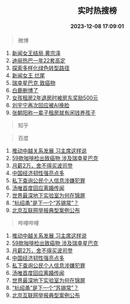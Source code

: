 <div align="center"><h2>实时热搜榜</h2><h4>2023-12-08 17:09:01</h4></div>

> 微博  

1. [新闻女王结局 黄宗泽](https://s.weibo.com/weibo?q=%E6%96%B0%E9%97%BB%E5%A5%B3%E7%8E%8B%E7%BB%93%E5%B1%80%20%E9%BB%84%E5%AE%97%E6%B3%BD&t=31&band_rank=1&Refer=top)<br />
2. [迪丽热巴一年22套高定](https://s.weibo.com/weibo?q=%E8%BF%AA%E4%B8%BD%E7%83%AD%E5%B7%B4%E4%B8%80%E5%B9%B422%E5%A5%97%E9%AB%98%E5%AE%9A&t=31&band_rank=2&Refer=top)<br />
3. [探索多样化绿色转型路径](https://s.weibo.com/weibo?q=%23%E6%8E%A2%E7%B4%A2%E5%A4%9A%E6%A0%B7%E5%8C%96%E7%BB%BF%E8%89%B2%E8%BD%AC%E5%9E%8B%E8%B7%AF%E5%BE%84%23&t=31&band_rank=3&Refer=top)<br />
4. [新闻女王 烂尾](https://s.weibo.com/weibo?q=%E6%96%B0%E9%97%BB%E5%A5%B3%E7%8E%8B%20%E7%83%82%E5%B0%BE&t=31&band_rank=4&Refer=top)<br />
5. [瑞幸星巴克 致癌物](https://s.weibo.com/weibo?q=%E7%91%9E%E5%B9%B8%E6%98%9F%E5%B7%B4%E5%85%8B%20%E8%87%B4%E7%99%8C%E7%89%A9&t=31&band_rank=5&Refer=top)<br />
6. [白鹿删博了](https://s.weibo.com/weibo?q=%23%E7%99%BD%E9%B9%BF%E5%88%A0%E5%8D%9A%E4%BA%86%23&t=31&band_rank=6&Refer=top)<br />
7. [女孩租房2年退房时被房东奖励500元](https://s.weibo.com/weibo?q=%23%E5%A5%B3%E5%AD%A9%E7%A7%9F%E6%88%BF2%E5%B9%B4%E9%80%80%E6%88%BF%E6%97%B6%E8%A2%AB%E6%88%BF%E4%B8%9C%E5%A5%96%E5%8A%B1500%E5%85%83%23&t=31&band_rank=7&Refer=top)<br />
8. [刘宇宁再次回应被AI换脸](https://s.weibo.com/weibo?q=%23%E5%88%98%E5%AE%87%E5%AE%81%E5%86%8D%E6%AC%A1%E5%9B%9E%E5%BA%94%E8%A2%ABAI%E6%8D%A2%E8%84%B8%23&t=31&band_rank=8&Refer=top)<br />
9. [张朝阳称一辈子租房就有闲钱养孩子](https://s.weibo.com/weibo?q=%23%E5%BC%A0%E6%9C%9D%E9%98%B3%E7%A7%B0%E4%B8%80%E8%BE%88%E5%AD%90%E7%A7%9F%E6%88%BF%E5%B0%B1%E6%9C%89%E9%97%B2%E9%92%B1%E5%85%BB%E5%AD%A9%E5%AD%90%23&t=31&band_rank=9&Refer=top)<br />

> 知乎  


> 百度  

1. [推动中越关系发展 习主席这样说](https://www.baidu.com/s?wd=%E6%8E%A8%E5%8A%A8%E4%B8%AD%E8%B6%8A%E5%85%B3%E7%B3%BB%E5%8F%91%E5%B1%95+%E4%B9%A0%E4%B8%BB%E5%B8%AD%E8%BF%99%E6%A0%B7%E8%AF%B4&sa=fyb_news&rsv_dl=fyb_news)<br />
2. [59款咖啡检出致癌物 涉及瑞幸星巴克](https://www.baidu.com/s?wd=59%E6%AC%BE%E5%92%96%E5%95%A1%E6%A3%80%E5%87%BA%E8%87%B4%E7%99%8C%E7%89%A9+%E6%B6%89%E5%8F%8A%E7%91%9E%E5%B9%B8%E6%98%9F%E5%B7%B4%E5%85%8B&sa=fyb_news&rsv_dl=fyb_news)<br />
3. [月薪2万，舍不得买波司登](https://www.baidu.com/s?wd=%E6%9C%88%E8%96%AA2%E4%B8%87%EF%BC%8C%E8%88%8D%E4%B8%8D%E5%BE%97%E4%B9%B0%E6%B3%A2%E5%8F%B8%E7%99%BB&sa=fyb_news&rsv_dl=fyb_news)<br />
4. [中国经济韧性强亮点多](https://www.baidu.com/s?wd=%E4%B8%AD%E5%9B%BD%E7%BB%8F%E6%B5%8E%E9%9F%A7%E6%80%A7%E5%BC%BA%E4%BA%AE%E7%82%B9%E5%A4%9A&sa=fyb_news&rsv_dl=fyb_news)<br />
5. [私下查询公民个人信息涉嫌犯罪](https://www.baidu.com/s?wd=%E7%A7%81%E4%B8%8B%E6%9F%A5%E8%AF%A2%E5%85%AC%E6%B0%91%E4%B8%AA%E4%BA%BA%E4%BF%A1%E6%81%AF%E6%B6%89%E5%AB%8C%E7%8A%AF%E7%BD%AA&sa=fyb_news&rsv_dl=fyb_news)<br />
6. [汤唯首度回应离婚传闻](https://www.baidu.com/s?wd=%E6%B1%A4%E5%94%AF%E9%A6%96%E5%BA%A6%E5%9B%9E%E5%BA%94%E7%A6%BB%E5%A9%9A%E4%BC%A0%E9%97%BB&sa=fyb_news&rsv_dl=fyb_news)<br />
7. [世界最深地下实验室为何在锦屏](https://www.baidu.com/s?wd=%E4%B8%96%E7%95%8C%E6%9C%80%E6%B7%B1%E5%9C%B0%E4%B8%8B%E5%AE%9E%E9%AA%8C%E5%AE%A4%E4%B8%BA%E4%BD%95%E5%9C%A8%E9%94%A6%E5%B1%8F&sa=fyb_news&rsv_dl=fyb_news)<br />
8. [“杭绍甬”是下一个“苏锡常”？](https://www.baidu.com/s?wd=%E2%80%9C%E6%9D%AD%E7%BB%8D%E7%94%AC%E2%80%9D%E6%98%AF%E4%B8%8B%E4%B8%80%E4%B8%AA%E2%80%9C%E8%8B%8F%E9%94%A1%E5%B8%B8%E2%80%9D%EF%BC%9F&sa=fyb_news&rsv_dl=fyb_news)<br />
9. [北京互联网举报典型案例公布](https://www.baidu.com/s?wd=%E5%8C%97%E4%BA%AC%E4%BA%92%E8%81%94%E7%BD%91%E4%B8%BE%E6%8A%A5%E5%85%B8%E5%9E%8B%E6%A1%88%E4%BE%8B%E5%85%AC%E5%B8%83&sa=fyb_news&rsv_dl=fyb_news)<br />

> 哔哩哔哩  

1. [推动中越关系发展 习主席这样说](https://www.baidu.com/s?wd=%E6%8E%A8%E5%8A%A8%E4%B8%AD%E8%B6%8A%E5%85%B3%E7%B3%BB%E5%8F%91%E5%B1%95+%E4%B9%A0%E4%B8%BB%E5%B8%AD%E8%BF%99%E6%A0%B7%E8%AF%B4&sa=fyb_news&rsv_dl=fyb_news)<br />
2. [59款咖啡检出致癌物 涉及瑞幸星巴克](https://www.baidu.com/s?wd=59%E6%AC%BE%E5%92%96%E5%95%A1%E6%A3%80%E5%87%BA%E8%87%B4%E7%99%8C%E7%89%A9+%E6%B6%89%E5%8F%8A%E7%91%9E%E5%B9%B8%E6%98%9F%E5%B7%B4%E5%85%8B&sa=fyb_news&rsv_dl=fyb_news)<br />
3. [月薪2万，舍不得买波司登](https://www.baidu.com/s?wd=%E6%9C%88%E8%96%AA2%E4%B8%87%EF%BC%8C%E8%88%8D%E4%B8%8D%E5%BE%97%E4%B9%B0%E6%B3%A2%E5%8F%B8%E7%99%BB&sa=fyb_news&rsv_dl=fyb_news)<br />
4. [中国经济韧性强亮点多](https://www.baidu.com/s?wd=%E4%B8%AD%E5%9B%BD%E7%BB%8F%E6%B5%8E%E9%9F%A7%E6%80%A7%E5%BC%BA%E4%BA%AE%E7%82%B9%E5%A4%9A&sa=fyb_news&rsv_dl=fyb_news)<br />
5. [私下查询公民个人信息涉嫌犯罪](https://www.baidu.com/s?wd=%E7%A7%81%E4%B8%8B%E6%9F%A5%E8%AF%A2%E5%85%AC%E6%B0%91%E4%B8%AA%E4%BA%BA%E4%BF%A1%E6%81%AF%E6%B6%89%E5%AB%8C%E7%8A%AF%E7%BD%AA&sa=fyb_news&rsv_dl=fyb_news)<br />
6. [汤唯首度回应离婚传闻](https://www.baidu.com/s?wd=%E6%B1%A4%E5%94%AF%E9%A6%96%E5%BA%A6%E5%9B%9E%E5%BA%94%E7%A6%BB%E5%A9%9A%E4%BC%A0%E9%97%BB&sa=fyb_news&rsv_dl=fyb_news)<br />
7. [世界最深地下实验室为何在锦屏](https://www.baidu.com/s?wd=%E4%B8%96%E7%95%8C%E6%9C%80%E6%B7%B1%E5%9C%B0%E4%B8%8B%E5%AE%9E%E9%AA%8C%E5%AE%A4%E4%B8%BA%E4%BD%95%E5%9C%A8%E9%94%A6%E5%B1%8F&sa=fyb_news&rsv_dl=fyb_news)<br />
8. [“杭绍甬”是下一个“苏锡常”？](https://www.baidu.com/s?wd=%E2%80%9C%E6%9D%AD%E7%BB%8D%E7%94%AC%E2%80%9D%E6%98%AF%E4%B8%8B%E4%B8%80%E4%B8%AA%E2%80%9C%E8%8B%8F%E9%94%A1%E5%B8%B8%E2%80%9D%EF%BC%9F&sa=fyb_news&rsv_dl=fyb_news)<br />
9. [北京互联网举报典型案例公布](https://www.baidu.com/s?wd=%E5%8C%97%E4%BA%AC%E4%BA%92%E8%81%94%E7%BD%91%E4%B8%BE%E6%8A%A5%E5%85%B8%E5%9E%8B%E6%A1%88%E4%BE%8B%E5%85%AC%E5%B8%83&sa=fyb_news&rsv_dl=fyb_news)<br />
